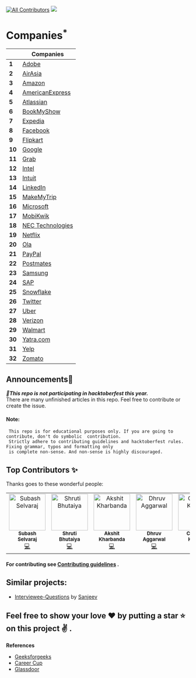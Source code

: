 
[![All Contributors](https://img.shields.io/badge/all_contributors-49-orange.svg?style=flat-square)](#contributors)
![](https://github.com/rishabh115/Interview-Questions/blob/master/thumbnail.png)

# Companies<sup title="Companies whose are articles are properly ready">*</sup>

| | Companies|
| ------ | ------ |
| **1** | [Adobe](Adobe/README.md) | 
| **2** | [AirAsia](AirAsia/README.md) |
| **3** | [Amazon](Amazon/README.md) |
| **4** | [AmericanExpress](AmericanExpress/README.md) |
| **5** | [Atlassian](Atlassian/README.md) |
| **6** | [BookMyShow](BookMyShow/README.md) | 
| **7** | [Expedia](Expedia/README.md) |
| **8** | [Facebook](Facebook/README.md) |
| **9** | [Flipkart](Flipkart/README.md) |
| **10** | [Google](Google/README.md) |
| **11** | [Grab](Grab/README.md) | 
| **12** | [Intel](Intel/README.md) |
| **13** | [Intuit](Intuit/README.md) |
| **14** | [LinkedIn](LinkedIn/README.md) |
| **15** | [MakeMyTrip](MakeMyTrip/README.md) |
| **16** | [Microsoft](Microsoft/README.md) | 
| **17** | [MobiKwik](MobiKwik/README.md) | 
| **18** | [NEC Technologies](NEC%20Technologies/README.md) | 
| **19** | [Netflix](Netflix/README.md) | 
| **20** | [Ola](Ola%20Cabs/README.md) |
| **21** | [PayPal](PayPal/README.md) | 
| **22** | [Postmates](Postmates/README.md) | 
| **23** | [Samsung](Samsung/README.md) | 
| **24** | [SAP](SAP%20Labs/README.md) | 
| **25** | [Snowflake](Snowflake/README.md) | 
| **26** | [Twitter](Twitter/README.md) | 
| **27** | [Uber](Uber/README.md) | 
| **28** | [Verizon](Verizon/README.md) | 
| **29** | [Walmart](Walmart%20Labs/README.md) | 
| **30** | [Yatra.com](Yatra.com/README.md) | 
| **31** | [Yelp](Yelp/README.md) | 
| **32** | [Zomato](Zomato/README.md) | 

## Announcements👐
<i><b>📣This repo is not participating in hacktoberfest this year. </b></i>     
There are many unfinished articles in this repo. Feel free to contribute or create the issue. 

#### Note:
     This repo is for educational purposes only. If you are going to contribute, don't do symbolic  contribution. 
     Strictly adhere to contributing guidelines and hacktoberfest rules. Fixing grammar, typos and formatting only
     is complete non-sense. And non-sense is highly discouraged.
     
## Top Contributors ✨

Thanks goes to these wonderful people:

<table href = "#contributors">
  <tr>
    <td align="center"><a href="https://github.com/sesubash"><img src="https://avatars0.githubusercontent.com/u/4628269?v=4" width="100px;" alt="Subash Selvaraj"/><br /><sub><b>Subash Selvaraj</b></sub></a><br /><a href="https://github.com/rishabh115/Interview-Questions/commits?author=sesubash" title="Code">💻</a></td>
    <td align="center"><a href="https://in.linkedin.com/in/shrutiab"><img src="https://avatars0.githubusercontent.com/u/10259707?v=4" width="100px;" alt="Shruti Bhutaiya"/><br /><sub><b>Shruti Bhutaiya</b></sub></a><br /><a href="https://github.com/rishabh115/Interview-Questions/commits?author=shrutibhutaiya" title="Code">💻</a></td>
    <td align="center"><a href="https://github.com/akshit04"><img src="https://avatars0.githubusercontent.com/u/20995986?v=4" width="100px;" alt="Akshit Kharbanda"/><br /><sub><b>Akshit Kharbanda</b></sub></a><br /><a href="https://github.com/rishabh115/Interview-Questions/commits?author=akshit04" title="Code">💻</a></td>
    <td align="center"><a href="https://github.com/dhruv-aggarwal"><img src="https://avatars2.githubusercontent.com/u/13146014?v=4" width="100px;" alt="Dhruv Aggarwal"/><br /><sub><b>Dhruv Aggarwal</b></sub></a><br /><a href="https://github.com/rishabh115/Interview-Questions/commits?author=dhruv-aggarwal" title="Code">💻</a></td>
   <td align="center"><a href="https://github.com/CheshtaK"><img src="https://avatars2.githubusercontent.com/u/32400008?v=4" width="100px;" alt="Cheshta Kwatra"/><br /><sub><b>Cheshta Kwatra</b></sub></a><br /><a href="https://github.com/rishabh115/Interview-Questions/commits?author=CheshtaK" title="Code">💻</a></td>  
    <td align="center"><a href="https://github.com/kartikay101"><img src="https://avatars0.githubusercontent.com/u/21268943?v=4" width="100px;" alt="Kartikay Shandil "/><br /><sub><b>Kartikay Shandil </b></sub></a><br /><a href="https://github.com/rishabh115/Interview-Questions/commits?author=kartikay101" title="Code">💻</a></td>
    <td align="center"><a href="https://tanaytoshniwal.me"><img src="https://avatars3.githubusercontent.com/u/19304171?v=4" width="100px;" alt="Tanay Toshniwal"/><br /><sub><b>Tanay Toshniwal</b></sub></a><br /><a href="https://github.com/rishabh115/Interview-Questions/commits?author=tanaytoshniwal" title="Code">💻</a></td>    
  </tr>
</table>     


#### For contributing see <a href="https://github.com/rishabh115/InterviewQuestions/blob/master/CONTRIBUTING.md">Contributing guidelines</a> .

## Similar projects:
- [Interviewee-Questions](https://github.com/alexakasanjeev/Interviewee-Questions) by [Sanjeev](https://github.com/alexakasanjeev)

## Feel free to show your love :heart: by putting a star :star: on this project :v: .
<b name="ref">References</b>
- [Geeksforgeeks](http://www.geeksforgeeks.org/)
- [Career Cup](https://www.careercup.com/)
- [Glassdoor](https://www.glassdoor.co.in/index.htm)


